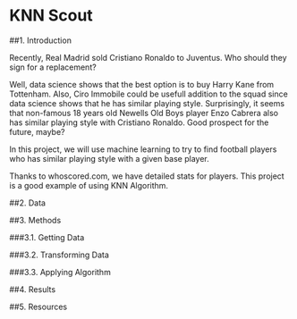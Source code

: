 # KNN Scout

##1. Introduction

Recently, Real Madrid sold Cristiano Ronaldo to Juventus. Who should they sign for a replacement?

Well, data science shows that the best option is to buy Harry Kane from Tottenham. Also, Ciro Immobile could be usefull addition to the squad since data science shows that he has similar playing style. Surprisingly, it seems that non-famous 18 years old Newells Old Boys player Enzo Cabrera also has similar playing style with Cristiano Ronaldo. Good prospect for the future, maybe?

In this project, we will use machine learning to try to find football players who has similar playing style with a given base player.

Thanks to whoscored.com, we have detailed stats for players. This project is a good example of using KNN Algorithm.

##2. Data

##3. Methods

###3.1. Getting Data

###3.2. Transforming Data

###3.3. Applying Algorithm

##4. Results

##5. Resources
